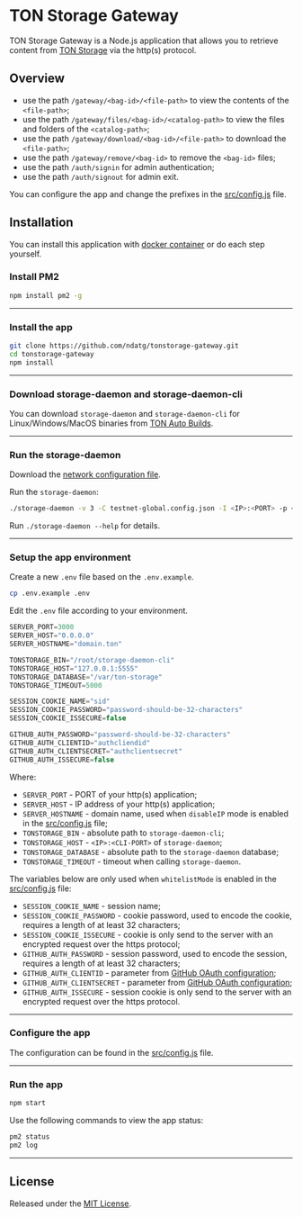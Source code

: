 # TON Storage Gateway

TON Storage Gateway is a Node.js application that allows you to retrieve content from [TON Storage](https://ton.org/docs/participate/ton-storage/storage-faq) via the http(s) protocol.

## Overview
- use the path `/gateway/<bag-id>/<file-path>` to view the contents of the `<file-path>`;
- use the path `/gateway/files/<bag-id>/<catalog-path>` to view the files and folders of the `<catalog-path>`;
- use the path `/gateway/download/<bag-id>/<file-path>` to download the `<file-path>`;
- use the path `/gateway/remove/<bag-id>` to remove the `<bag-id>` files;
- use the path `/auth/signin` for admin authentication;
- use the path `/auth/signout` for admin exit.

You can configure the app and change the prefixes in the [src/config.js](src/config.js) file.

## Installation

You can install this application with [docker container](https://github.com/kdimentionaltree/ton-storage-docker) or do each step yourself.

### Install PM2
```bash 
npm install pm2 -g
```

___
### Install the app
```bash
git clone https://github.com/ndatg/tonstorage-gateway.git
cd tonstorage-gateway
npm install
```

___
### Download storage-daemon and storage-daemon-cli
You can download `storage-daemon` and `storage-daemon-cli` for Linux/Windows/MacOS binaries from [TON Auto Builds](https://github.com/ton-blockchain/ton/actions?query=branch%3Atestnet+is%3Asuccess).

___
### Run the storage-daemon
Download the [network configuration file](https://ton.org/docs/develop/howto/network-configs).

Run the `storage-daemon`:
```bash
./storage-daemon -v 3 -C testnet-global.config.json -I <IP>:<PORT> -p <CLI-PORT> -D /var/ton-storage --storage-provider
```
Run `./storage-daemon --help` for details.

___
### Setup the app environment
Create a new `.env` file based on the `.env.example`.
```bash
cp .env.example .env
```

Edit the `.env` file according to your environment.
```js
SERVER_PORT=3000
SERVER_HOST="0.0.0.0"
SERVER_HOSTNAME="domain.ton"

TONSTORAGE_BIN="/root/storage-daemon-cli"
TONSTORAGE_HOST="127.0.0.1:5555"
TONSTORAGE_DATABASE="/var/ton-storage"
TONSTORAGE_TIMEOUT=5000

SESSION_COOKIE_NAME="sid"
SESSION_COOKIE_PASSWORD="password-should-be-32-characters"
SESSION_COOKIE_ISSECURE=false

GITHUB_AUTH_PASSWORD="password-should-be-32-characters"
GITHUB_AUTH_CLIENTID="authcliendid"
GITHUB_AUTH_CLIENTSECRET="authclientsecret"
GITHUB_AUTH_ISSECURE=false
```

Where:
- `SERVER_PORT` - PORT of your http(s) application;
- `SERVER_HOST` - IP address of your http(s) application;
- `SERVER_HOSTNAME` - domain name, used when `disableIP` mode is enabled in the [src/config.js](src/config.js) file;
- `TONSTORAGE_BIN` - absolute path to `storage-daemon-cli`;
- `TONSTORAGE_HOST` - `<IP>:<CLI-PORT>` of `storage-daemon`;
- `TONSTORAGE_DATABASE` - absolute path to the `storage-daemon` database;
- `TONSTORAGE_TIMEOUT` - timeout when calling `storage-daemon`.

The variables below are only used when `whitelistMode` is enabled in the [src/config.js](src/config.js) file:
- `SESSION_COOKIE_NAME` - session name;
- `SESSION_COOKIE_PASSWORD` - cookie password, used to encode the cookie, requires a length of at least 32 characters;
- `SESSION_COOKIE_ISSECURE` - cookie is only send to the server with an encrypted request over the https protocol;
- `GITHUB_AUTH_PASSWORD` - session password, used to encode the session, requires a length of at least 32 characters;
- `GITHUB_AUTH_CLIENTID` - parameter from [GitHub OAuth configuration](https://docs.github.com/en/rest/guides/basics-of-authentication?apiVersion=2022-11-28);
- `GITHUB_AUTH_CLIENTSECRET` - parameter from [GitHub OAuth configuration](https://docs.github.com/en/rest/guides/basics-of-authentication?apiVersion=2022-11-28);
- `GITHUB_AUTH_ISSECURE` - session cookie is only send to the server with an encrypted request over the https protocol.

___
### Configure the app

The configuration can be found in the [src/config.js](src/config.js) file.

___
### Run the app

```bash
npm start
```

Use the following commands to view the app status:
```bash 
pm2 status
pm2 log
```

___
## License

Released under the [MIT License](LICENSE).
